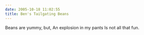 ```yaml
---
date: 2005-10-18 11:02:55
title: Ben's Tailgating Beans
---
```

Beans are yummy, but, 
An explosion in my pants
Is not all that fun.